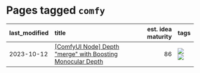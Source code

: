 # Pages tagged `comfy`

|last_modified|title|est. idea maturity|tags
|:---|:---|---:|:---|
|2023-10-12|[[ComfyUI Node] Depth "merge" with Boosting Monocular Depth](../comfy_bmd.md)|86|[![](https://img.shields.io/badge/tag-comfy-fe4dc)](../tags/comfy.md) [![](https://img.shields.io/badge/tag-tooling-3f9741)](../tags/tooling.md)|